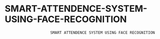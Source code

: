 # SMART-ATTENDENCE-SYSTEM-USING-FACE-RECOGNITION
                        SMART ATTENDENCE SYSTEM USING FACE RECOGNITION
